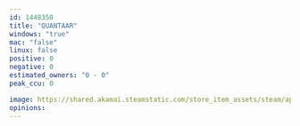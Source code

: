 ```yaml
---
id: 1448350
title: "QUANTAAR"
windows: "true"
mac: "false"
linux: false
positive: 0
negative: 0
estimated_owners: "0 - 0"
peak_ccu: 0

image: https://shared.akamai.steamstatic.com/store_item_assets/steam/apps/1448350/header.jpg?t=1690022179
opinions:
---
```

